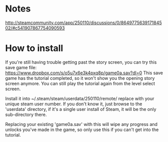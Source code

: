 # Notes
http://steamcommunity.com/app/250110/discussions/0/864977563917184502/#c541907867754090593

# How to install
If you're still having trouble getting past the story screen, you can try this save game file:
https://www.dropbox.com/s/o5u7x6e3k4pxq8p/game0a.sav?dl=0
This save game has the tutorial completed, so it won't show you the opening story screen anymore. 
You can still play the tutorial again from the level select screen.

Install it into ~/.steam/steam/userdata<yoursteamusernumber>/250110/remote/
replace <yoursteamusernumber> with your unique steam user number. If you don't know it, 
just browse to the 'userdata' directory, if it's a single user install of Steam, it will 
be the only sub-directory there.

Replacing your existing 'game0a.sav' with this will wipe any progress and unlocks 
you've made in the game, so only use this if you can't get into the tutorial.

